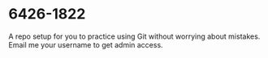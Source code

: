 # 6426-1822
A repo setup for you to practice using Git without worrying about mistakes. Email me your username to get admin access.
